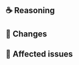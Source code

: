 ## ☕️ Reasoning


## 🧢 Changes


## 🎫 Affected issues

<!-- i.e. "Fixes: INSERT_ISSUE_NUMBER" -->



<!-- 
If this is a WIP and you have todos left, feel free to uncomment this

## 📌 Todos

-->
